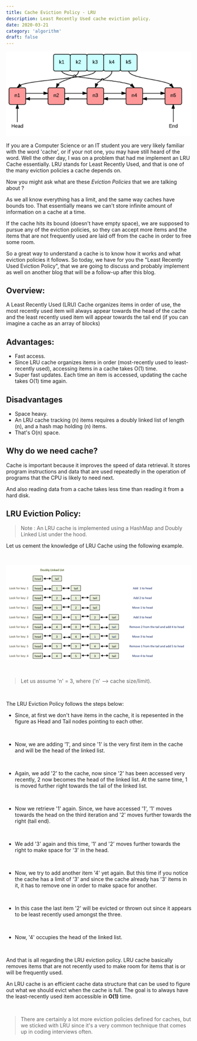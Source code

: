 ```yaml
---
title: Cache Eviction Policy - LRU
description: Least Recently Used cache eviction policy.
date: 2020-03-21
category: 'algorithm'
draft: false
---
```


![](./assets/lru-cache.png)

If you are a Computer Science or an IT student you are very likely familiar with the word 'cache', or if your not one, you may have still heard of the word. Well the other day, I was on a problem that had me implement an LRU Cache essentially. LRU stands for Least Recently Used, and that is one of the many eviction policies a cache depends on.

Now you might ask what are these _Eviction Policies_ that we are talking about ?

As we all know everything has a limit, and the same way caches have bounds too. That essentially means we can't store infinite amount of information on a cache at a time.

If the cache hits its bound (doesn't have empty space), we are supposed to pursue any of the eviction policies, so they can accept more items and the items that are not frequently used are laid off from the cache in order to free some room.

So a great way to understand a cache is to know how it works and what eviction policies it follows. So today, we have for you the "Least Recently Used Eviction Policy", that we are going to discuss and probably implement as well on another blog that will be a follow-up after this blog.

## Overview:

A Least Recently Used (LRU) Cache organizes items in order of use, the most recently used item will always appear towards the head of the cache and the least recently used item will appear towards the tail end (if you can imagine a cache as an array of blocks)

## Advantages:

- Fast access.
- Since LRU cache organizes items in order (most-recently used to least-recently used), accessing items in a cache takes O(1) time.
- Super fast updates. Each time an item is accessed, updating the cache takes O(1) time again.

## Disadvantages

- Space heavy.
- An LRU cache tracking (n) items requires a doubly linked list of length (n), and a hash map holding (n) items.
- That's O(n) space.

## Why do we need cache?

Cache is important because it improves the speed of data retrieval. It stores program instructions and data that are used repeatedly in the operation of programs that the CPU is likely to need next.

And also reading data from a cache takes less time than reading it from a hard disk.

## LRU Eviction Policy:

> Note : An LRU cache is implemented using a HashMap and Doubly Linked List under the hood.

Let us cement the knowledge of LRU Cache using the following example.

<br/>

![lru-cache](./assets/LRU-Cache-1.png)

<br/>

> Let us assume 'n' = 3, where ('n' --> cache size/limit).

<br/>

The LRU Eviction Policy follows the steps below:

- Since, at first we don't have items in the cache, it is repesented in the figure as Head and Tail nodes pointing to each other.

<br/>

- Now, we are adding '1', and since '1' is the very first item in the cache and will be the head of the linked list.

<br/>

- Again, we add '2' to the cache, now since '2' has been accessed very recently, 2 now becomes the head of the linked list. At the same time, 1 is moved further right towards the tail of the linked list.

<br/>

- Now we retrieve '1' again. Since, we have accessed '1', '1' moves towards the head on the third iteration and '2' moves further towards the right (tail end).

<br/>

- We add '3' again and this time, '1' and '2' moves further towards the right to make space for '3' in the head.

<br/>

- Now, we try to add another item '4' yet again. But this time if you notice the cache has a limit of '3' and since the cache already has '3' items in it, it has to remove one in order to make space for another.

<br/>

- In this case the last item '2' will be evicted or thrown out since it appears to be least recently used amongst the three.

<br/>

- Now, '4' occupies the head of the linked list.

<br/>

And that is all regarding the LRU eviction policy. LRU cache basically removes items that are not recently used to make room for items that is or will be frequently used.

An LRU cache is an efficient cache data structure that can be used to figure out what we should evict when the cache is full. The goal is to always have the least-recently used item accessible in **O(1)** time.

<br/>

> There are certainly a lot more eviction policies defined for caches, but we sticked with LRU since it's a very common technique that comes up in coding interviews often.
